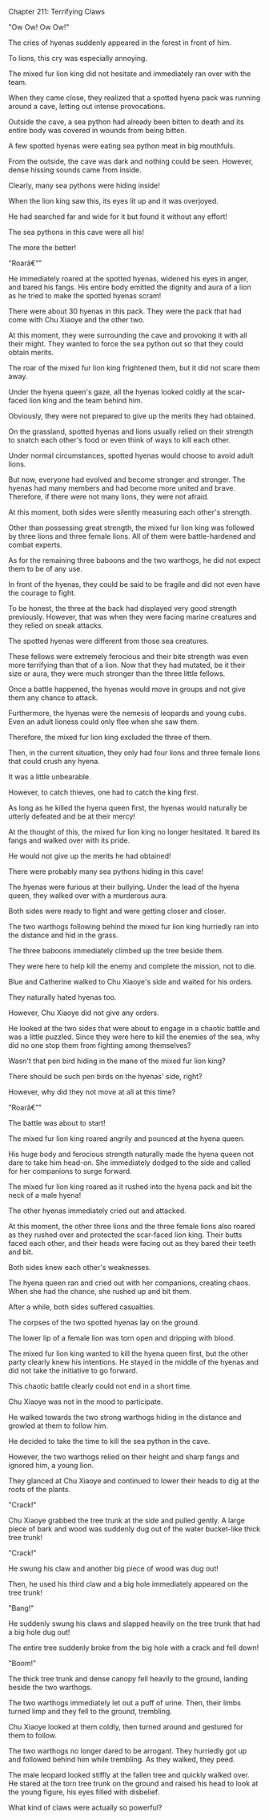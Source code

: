 Chapter 211: Terrifying Claws

"Ow Ow\! Ow Ow\!"

The cries of hyenas suddenly appeared in the forest in front of him.

To lions, this cry was especially annoying.

The mixed fur lion king did not hesitate and immediately ran over with the team.

When they came close, they realized that a spotted hyena pack was running around a cave, letting out intense provocations.

Outside the cave, a sea python had already been bitten to death and its entire body was covered in wounds from being bitten.

A few spotted hyenas were eating sea python meat in big mouthfuls.

From the outside, the cave was dark and nothing could be seen. However, dense hissing sounds came from inside.

Clearly, many sea pythons were hiding inside\!

When the lion king saw this, its eyes lit up and it was overjoyed.

He had searched far and wide for it but found it without any effort\!

The sea pythons in this cave were all his\!

The more the better\!

"Roarâ€”"

He immediately roared at the spotted hyenas, widened his eyes in anger, and bared his fangs. His entire body emitted the dignity and aura of a lion as he tried to make the spotted hyenas scram\!

There were about 30 hyenas in this pack. They were the pack that had come with Chu Xiaoye and the other two.

At this moment, they were surrounding the cave and provoking it with all their might. They wanted to force the sea python out so that they could obtain merits.

The roar of the mixed fur lion king frightened them, but it did not scare them away.

Under the hyena queen's gaze, all the hyenas looked coldly at the scar-faced lion king and the team behind him.

Obviously, they were not prepared to give up the merits they had obtained.

On the grassland, spotted hyenas and lions usually relied on their strength to snatch each other's food or even think of ways to kill each other.

Under normal circumstances, spotted hyenas would choose to avoid adult lions.

But now, everyone had evolved and become stronger and stronger. The hyenas had many members and had become more united and brave. Therefore, if there were not many lions, they were not afraid.

At this moment, both sides were silently measuring each other's strength.

Other than possessing great strength, the mixed fur lion king was followed by three lions and three female lions. All of them were battle-hardened and combat experts.

As for the remaining three baboons and the two warthogs, he did not expect them to be of any use.

In front of the hyenas, they could be said to be fragile and did not even have the courage to fight.

To be honest, the three at the back had displayed very good strength previously. However, that was when they were facing marine creatures and they relied on sneak attacks.

The spotted hyenas were different from those sea creatures.

These fellows were extremely ferocious and their bite strength was even more terrifying than that of a lion. Now that they had mutated, be it their size or aura, they were much stronger than the three little fellows.

Once a battle happened, the hyenas would move in groups and not give them any chance to attack.

Furthermore, the hyenas were the nemesis of leopards and young cubs. Even an adult lioness could only flee when she saw them.

Therefore, the mixed fur lion king excluded the three of them.

Then, in the current situation, they only had four lions and three female lions that could crush any hyena.

It was a little unbearable.

However, to catch thieves, one had to catch the king first.

As long as he killed the hyena queen first, the hyenas would naturally be utterly defeated and be at their mercy\!

At the thought of this, the mixed fur lion king no longer hesitated. It bared its fangs and walked over with its pride.

He would not give up the merits he had obtained\!

There were probably many sea pythons hiding in this cave\!

The hyenas were furious at their bullying. Under the lead of the hyena queen, they walked over with a murderous aura.

Both sides were ready to fight and were getting closer and closer.

The two warthogs following behind the mixed fur lion king hurriedly ran into the distance and hid in the grass.

The three baboons immediately climbed up the tree beside them.

They were here to help kill the enemy and complete the mission, not to die.

Blue and Catherine walked to Chu Xiaoye's side and waited for his orders.

They naturally hated hyenas too.

However, Chu Xiaoye did not give any orders.

He looked at the two sides that were about to engage in a chaotic battle and was a little puzzled. Since they were here to kill the enemies of the sea, why did no one stop them from fighting among themselves?

Wasn't that pen bird hiding in the mane of the mixed fur lion king?

There should be such pen birds on the hyenas' side, right?

However, why did they not move at all at this time?

"Roarâ€”"

The battle was about to start\!

The mixed fur lion king roared angrily and pounced at the hyena queen.

His huge body and ferocious strength naturally made the hyena queen not dare to take him head-on. She immediately dodged to the side and called for her companions to surge forward.

The mixed fur lion king roared as it rushed into the hyena pack and bit the neck of a male hyena\!

The other hyenas immediately cried out and attacked.

At this moment, the other three lions and the three female lions also roared as they rushed over and protected the scar-faced lion king. Their butts faced each other, and their heads were facing out as they bared their teeth and bit.

Both sides knew each other's weaknesses.

The hyena queen ran and cried out with her companions, creating chaos. When she had the chance, she rushed up and bit them.

After a while, both sides suffered casualties.

The corpses of the two spotted hyenas lay on the ground.

The lower lip of a female lion was torn open and dripping with blood.

The mixed fur lion king wanted to kill the hyena queen first, but the other party clearly knew his intentions. He stayed in the middle of the hyenas and did not take the initiative to go forward.

This chaotic battle clearly could not end in a short time.

Chu Xiaoye was not in the mood to participate.

He walked towards the two strong warthogs hiding in the distance and growled at them to follow him.

He decided to take the time to kill the sea python in the cave.

However, the two warthogs relied on their height and sharp fangs and ignored him, a young lion.

They glanced at Chu Xiaoye and continued to lower their heads to dig at the roots of the plants.

"Crack\!"

Chu Xiaoye grabbed the tree trunk at the side and pulled gently. A large piece of bark and wood was suddenly dug out of the water bucket-like thick tree trunk\!

"Crack\!"

He swung his claw and another big piece of wood was dug out\!

Then, he used his third claw and a big hole immediately appeared on the tree trunk\!

"Bang\!"

He suddenly swung his claws and slapped heavily on the tree trunk that had a big hole dug out\!

The entire tree suddenly broke from the big hole with a crack and fell down\!

"Boom\!"

The thick tree trunk and dense canopy fell heavily to the ground, landing beside the two warthogs.

The two warthogs immediately let out a puff of urine. Then, their limbs turned limp and they fell to the ground, trembling.

Chu Xiaoye looked at them coldly, then turned around and gestured for them to follow.

The two warthogs no longer dared to be arrogant. They hurriedly got up and followed behind him while trembling. As they walked, they peed.

The male leopard looked stiffly at the fallen tree and quickly walked over. He stared at the torn tree trunk on the ground and raised his head to look at the young figure, his eyes filled with disbelief.

What kind of claws were actually so powerful?